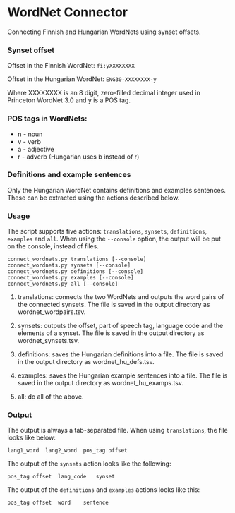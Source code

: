 # WordNet Connector

Connecting Finnish and Hungarian WordNets using synset offsets.

### Synset offset

Offset in the Finnish WordNet:
`fi:yXXXXXXXX`

Offset in the Hungarian WordNet:
`ENG30-XXXXXXXX-y`

Where XXXXXXXX is an 8 digit, zero-filled decimal integer used in Princeton WordNet 3.0 and y is a POS tag.

### POS tags in WordNets:

- n - noun
- v - verb
- a - adjective
- r - adverb (Hungarian uses b instead of r)

### Definitions and example sentences

Only the Hungarian WordNet contains definitions and examples sentences. These can be extracted using the actions described below.

### Usage

The script supports five actions: `translations`, `synsets`, `definitions`, `examples` and `all`.
When using the `--console` option, the output will be put on the console, instead of files.

```
connect_wordnets.py translations [--console]
connect_wordnets.py synsets [--console]
connect_wordnets.py definitions [--console]
connect_wordnets.py examples [--console]
connect_wordnets.py all [--console]
```

1. translations: connects the two WordNets and outputs the word pairs of the connected synsets. The file is saved in the output directory as wordnet_wordpairs.tsv.

2. synsets: outputs the offset, part of speech tag, language code and the elements of a synset. The file is saved in the output directory as wordnet_synsets.tsv.

3. definitions: saves the Hungarian definitions into a file. The file is saved in the output directory as wordnet_hu_defs.tsv.

4. examples: saves the Hungarian example sentences into a file. The file is saved in the output directory as wordnet_hu_examps.tsv.

5. all: do all of the above.


### Output


The output is always a tab-separated file.
When using `translations`, the file looks like below:

```
lang1_word  lang2_word  pos_tag offset
```

The output of the `synsets` action looks like the following:

```
pos_tag offset  lang_code   synset
```

The output of the `definitions` and `examples` actions looks like this:

```
pos_tag offset  word    sentence
```


